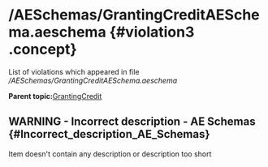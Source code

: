 # /AESchemas/GrantingCreditAESchema.aeschema {#violation3 .concept}

List of violations which appeared in file */AESchemas/GrantingCreditAESchema.aeschema*

**Parent topic:**[GrantingCredit](../../../../../../modules/demo_Enterprise/dita/qa/projects/GrantingCredit.md)

## WARNING - Incorrect description - AE Schemas {#Incorrect_description_AE_Schemas}

Item doesn't contain any description or description too short

